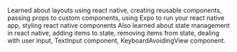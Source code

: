 Learned about layouts using react native, creating reusable components, passing props to custom components, using Expo to run your react native app, styling react native components
Also learned about state management in react native, adding items to state, removing items from state, dealing with user input, TextInput component, KeyboardAvoidingView component.
